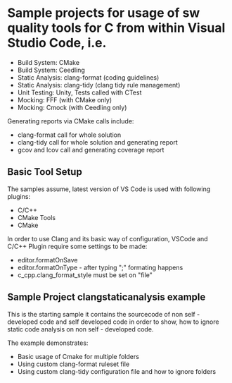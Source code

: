 # Sample projects for usage of sw quality tools for C from within Visual Studio Code, i.e.

- Build System: CMake
- Build System: Ceedling
- Static Analysis: clang-format (coding guidelines)
- Static Analysis: clang-tidy (clang tidy rule management)
- Unit Testing: Unity, Tests called with CTest
- Mocking: FFF (with CMake only)
- Mocking: Cmock (with Ceedling only)

Generating reports via CMake calls include:
- clang-format call for whole solution
- clang-tidy call for whole solution and generating report
- gcov and lcov call and generating coverage report

## Basic Tool Setup
The samples assume, latest version of VS Code is used with following plugins:
- C/C++
- CMake Tools
- CMake

In order to use Clang and its basic way of configuration, VSCode and C/C++ Plugin require some settings to be made:

- editor.formatOnSave
- editor.formatOnType - after typing ";" formating happens
- c_cpp.clang_format_style must be set on "file"


## Sample Project clangstaticanalysis example

This is the starting sample it contains the sourcecode of non self - developed code and self developed code in order to show, how to ignore static code analysis on non self - developed code.

The example demonstrates:
- Basic usage of Cmake for multiple folders
- Using custom clang-format ruleset file
- Using custom clang-tidy configuration file and how to ignore folders
